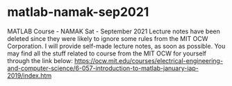 # matlab-namak-sep2021
MATLAB Course - NAMAK Sat - September 2021
Lecture notes have been deleted since they were likely to ignore some rules from the MIT OCW Corporation. I will provide self-made lecture notes, as soon as possible.
You may find all the stuff related to course from the MIT OCW for yourself through the link below:
https://ocw.mit.edu/courses/electrical-engineering-and-computer-science/6-057-introduction-to-matlab-january-iap-2019/index.htm
